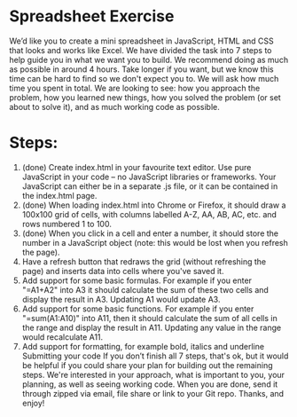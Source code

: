 # Spreadsheet Exercise

We’d like you to create a mini spreadsheet in JavaScript, HTML and CSS that looks and
works like Excel.
We have divided the task into 7 steps to help guide you in what we want you to build. We
recommend doing as much as possible in around 4 hours. Take longer if you want, but we
know this time can be hard to find so we don't expect you to. We will ask how much time
you spent in total.
We are looking to see: how you approach the problem, how you learned new things, how
you solved the problem (or set about to solve it), and as much working code as possible.

# Steps:
1. (done) Create index.html in your favourite text editor. Use pure JavaScript in your code – no
JavaScript libraries or frameworks. Your JavaScript can either be in a separate .js file, or it
can be contained in the index.html page.
2. (done) When loading index.html into Chrome or Firefox, it should draw a 100x100 grid of cells,
with columns labelled A-Z, AA, AB, AC, etc. and rows numbered 1 to 100.
3. (done) When you click in a cell and enter a number, it should store the number in a JavaScript
object (note: this would be lost when you refresh the page).
4. Have a refresh button that redraws the grid (without refreshing the page) and inserts data
into cells where you've saved it.
5. Add support for some basic formulas. For example if you enter "=A1+A2" into A3 it
should calculate the sum of these two cells and display the result in A3. Updating A1 would
update A3.
6. Add support for some basic functions. For example if you enter "=sum(A1:A10)" into
A11, then it should calculate the sum of all cells in the range and display the result in
A11. Updating any value in the range would recalculate A11.
7. Add support for formatting, for example bold, italics and underline
Submitting your code
If you don’t finish all 7 steps, that's ok, but it would be helpful if you could share your plan
for building out the remaining steps. We're interested in your approach, what is important
to you, your planning, as well as seeing working code.
When you are done, send it through zipped via email, file share or link to your Git repo.
Thanks, and enjoy!